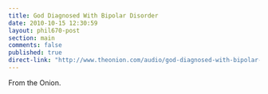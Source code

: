 ```yaml
---
title: God Diagnosed With Bipolar Disorder 
date: 2010-10-15 12:30:59
layout: phil670-post
section: main
comments: false
published: true
direct-link: "http://www.theonion.com/audio/god-diagnosed-with-bipolar-disorder,18242/"
---
```


From the Onion.

